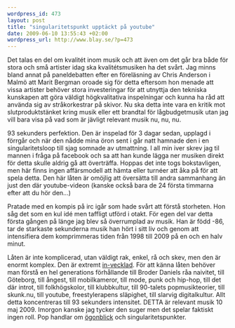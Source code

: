 ```yaml
--- 
wordpress_id: 473
layout: post
title: "singularitetspunkt upptäckt på youtube"
date: 2009-06-10 13:55:43 +02:00
wordpress_url: http://www.blay.se/?p=473
---
```

Det talas en del om kvalitét inom musik och att även om det går bra både för stora och små artister idag ska kvalitétsmusiken ha det svårt. Jag minns bland annat på paneldebatten efter en föreläsning av Chris Anderson i Malmö att Marit Bergman oroade sig för detta eftersom hon menade att vissa artister behöver stora investeringar för att utnyttja den tekniska kunskapen att göra väldigt högkvalitativa inspelningar och kunna ha råd att använda sig av stråkorkestrar på skivor. Nu ska detta inte vara en kritik mot slutproduktstänket kring musik eller ett brandtal för lågbudgetmusik utan jag vill bara visa på vad som är jävligt relevant musik nu, nu, nu.
<object width="425" height="344" data="http://www.youtube.com/v/9rrtd1az7fA&amp;hl=sv&amp;fs=1&amp;" type="application/x-shockwave-flash"><param name="allowFullScreen" value="true" /><param name="allowscriptaccess" value="always" /><param name="src" value="http://www.youtube.com/v/9rrtd1az7fA&amp;hl=sv&amp;fs=1&amp;" /><param name="allowfullscreen" value="true" /></object>

93 sekunders perfektion. Den är inspelad för 3 dagar sedan, upplagd i förrgår och när den nådde mina öron sent i går natt hamnade den i en singularitetsloop till sjag somnade av utmattning. I all min iver skrev jag til mannen i fråga på facebook och sa att han kunde lägga ner musiken direkt för detta skulle aldrig gå att överträffa. Hoppas det inte togs bokstavligen, men här finns ingen affärsmodell att hämta eller turnéer att åka på för att spela detta. Den här låten är omöjlig att översätta till andra sammanhang än just den där youtube-videon (kanske också bara de 24 första timmarna efter att du hör den...)

Pratade med en kompis på irc igår som hade svårt att förstå storheten. Hon såg det som en kul idé men taffligt utförd i otakt. För egen del var detta första gången på länge jag blev så överrumplad av musik. Han är född -86, tar de starkaste sekunderna musik han hört i sitt liv och genom att intensifiera dem komprimmeras tiden från 1998 till 2009 på en och en halv minut.

Låten är inte komplicerad, utan väldigt rak, enkel, rå och skev, men den är enormt komplex. Den är extremt <a href="http://embassyofpiracy.org/print/">in-vecklad</a>. För att känna låten behöver man förstå en hel generations förhållande till Broder Daniels råa naivitet, till Göteborg, till ångest, till mobilkameror, till mode, punk och hip-hop, till det där introt, till folkhögskolor, till klubbkultur, till 90-talets popmusikteorier, till skunk.nu, till youtube, freestylerapens släpighet, till slarvig digitalkultur. Allt detta koncentreras till 93 sekunders intensitet. DETTA är relevant musik 10 maj 2009. Imorgon kanske jag tycker den suger men det spelar faktiskt ingen roll. Pop handlar om <a href="http://www.isk-gbg.org/99our68/?p=279">ögonblick</a> och singularitetspunkter.

